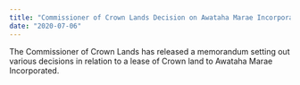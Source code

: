 ```yaml
---
title: "Commissioner of Crown Lands Decision on Awataha Marae Incorporated"
date: "2020-07-06"
---
```

The Commissioner of Crown Lands has released a memorandum setting out various decisions in relation to a lease of Crown land to Awataha Marae Incorporated. 
